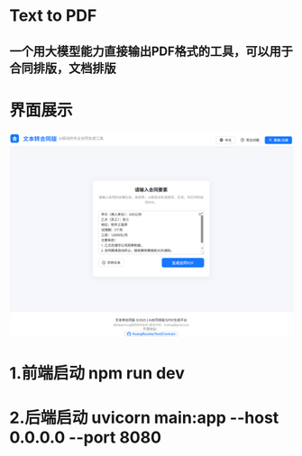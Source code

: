 # Text to PDF
## 一个用大模型能力直接输出PDF格式的工具，可以用于合同排版，文档排版
# 界面展示
![预览图](frontend/preview.png)
# 1.前端启动 npm run dev
# 2.后端启动 uvicorn main:app --host 0.0.0.0 --port 8080

